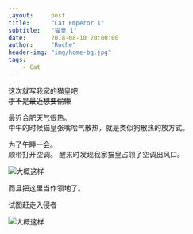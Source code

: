 ```yaml
---
layout:     post
title:      "Cat Emperor 1"
subtitle:   "猫皇 1"
date:       2018-08-10 20:00:00 
author:     "Roche" 
header-img: "img/home-bg.jpg" 
tags:
    - Cat 
---
```


这次就写我家的猫皇吧  
~~才不是最近想要偷懒~~

最近合肥天气很热。  
中午的时候猫皇张嘴哈气散热，就是类似狗散热的放方式。  

为了午睡一会。  
顺带打开空调。
醒来时发现我家猫皇占领了空调出风口。

![大概这样](https://roche-k.github.io/img/in-post/cat/cat_001.png)

而且把这里当作领地了。

试图赶走入侵者

![大概这样](https://roche-k.github.io/img/in-post/cat/cat_002.png)
